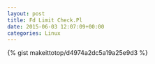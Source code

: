 ```yaml
---
layout: post                                                                                                              
title: Fd Limit Check.Pl                                                                                                                       
date: 2015-06-03 12:07:09+00:00                                                                                                                        
categories: Linux                                                                                                                
---                                                                                                                              
```


{% gist makeittotop/d4974a2dc5a19a25e9d3 %}                                                                                                           

